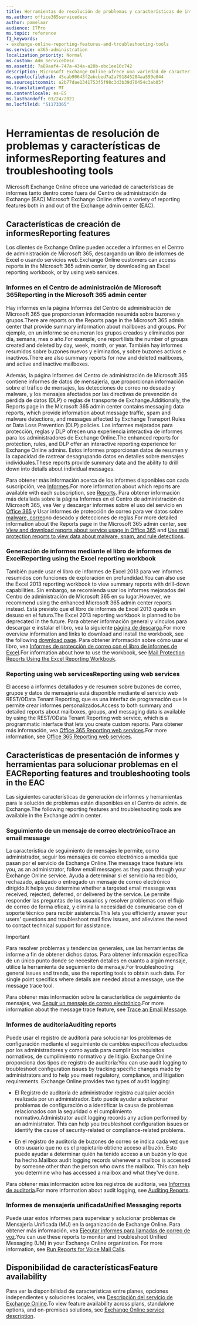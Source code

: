 ```yaml
---
title: Herramientas de resolución de problemas y características de informes
ms.author: office365servicedesc
author: pamelaar
audience: ITPro
ms.topic: reference
f1_keywords:
- exchange-online-reporting-features-and-troubleshooting-tools
ms.service: o365-administration
localization_priority: Normal
ms.custom: Adm_ServiceDesc
ms.assetid: 7a89aaf4-747a-434a-a20b-ebc1ee10c742
description: Microsoft Exchange Online ofrece una variedad de características de informes tanto dentro como fuera del Centro de administración de Exchange (EAC).
ms.openlocfilehash: 45eab90643f2abcbed7a2a791845284aa599e044
ms.sourcegitcommit: a2b77dae1341753f5f98c3d3b39d70454c3ab05f
ms.translationtype: MT
ms.contentlocale: es-ES
ms.lasthandoff: 03/24/2021
ms.locfileid: "51173365"
---
```

# <a name="reporting-features-and-troubleshooting-tools"></a><span data-ttu-id="3ff15-103">Herramientas de resolución de problemas y características de informes</span><span class="sxs-lookup"><span data-stu-id="3ff15-103">Reporting features and troubleshooting tools</span></span>

<span data-ttu-id="3ff15-104">Microsoft Exchange Online ofrece una variedad de características de informes tanto dentro como fuera del Centro de administración de Exchange (EAC).</span><span class="sxs-lookup"><span data-stu-id="3ff15-104">Microsoft Exchange Online offers a variety of reporting features both in and out of the Exchange admin center (EAC).</span></span>
  
## <a name="reporting-features"></a><span data-ttu-id="3ff15-105">Características de creación de informes</span><span class="sxs-lookup"><span data-stu-id="3ff15-105">Reporting features</span></span>

<span data-ttu-id="3ff15-106">Los clientes de Exchange Online pueden acceder a informes en el Centro de administración de Microsoft 365, descargando un libro de informes de Excel o usando servicios web.</span><span class="sxs-lookup"><span data-stu-id="3ff15-106">Exchange Online customers can access reports in the Microsoft 365 admin center, by downloading an Excel reporting workbook, or by using web services.</span></span>
  
### <a name="reporting-in-the-microsoft-365-admin-center"></a><span data-ttu-id="3ff15-107">Informes en el Centro de administración de Microsoft 365</span><span class="sxs-lookup"><span data-stu-id="3ff15-107">Reporting in the Microsoft 365 admin center</span></span>

<span data-ttu-id="3ff15-108">Hay informes en la página Informes del Centro de administración de Microsoft 365 que proporcionan información resumida sobre buzones y grupos.</span><span class="sxs-lookup"><span data-stu-id="3ff15-108">There are reports on the Reports page in the Microsoft 365 admin center that provide summary information about mailboxes and groups.</span></span> <span data-ttu-id="3ff15-109">Por ejemplo, en un informe se enumeran los grupos creados y eliminados por día, semana, mes o año.</span><span class="sxs-lookup"><span data-stu-id="3ff15-109">For example, one report lists the number of groups created and deleted by day, week, month, or year.</span></span> <span data-ttu-id="3ff15-110">También hay informes resumidos sobre buzones nuevos y eliminados, y sobre buzones activos e inactivos.</span><span class="sxs-lookup"><span data-stu-id="3ff15-110">There are also summary reports for new and deleted mailboxes, and active and inactive mailboxes.</span></span> 
  
<span data-ttu-id="3ff15-111">Además, la página Informes del Centro de administración de Microsoft 365 contiene informes de datos de mensajería, que proporcionan información sobre el tráfico de mensajes, las detecciones de correo no deseado y malware, y los mensajes afectados por las directivas de prevención de pérdida de datos (DLP) o reglas de transporte de Exchange.</span><span class="sxs-lookup"><span data-stu-id="3ff15-111">Additionally, the Reports page in the Microsoft 365 admin center contains messaging data reports, which provide information about message traffic, spam and malware detections, and messages affected by Exchange Transport Rules or Data Loss Prevention (DLP) policies.</span></span> <span data-ttu-id="3ff15-112">Los informes mejorados para protección, reglas y DLP ofrecen una experiencia interactiva de informes para los administradores de Exchange Online.</span><span class="sxs-lookup"><span data-stu-id="3ff15-112">The enhanced reports for protection, rules, and DLP offer an interactive reporting experience for Exchange Online admins.</span></span> <span data-ttu-id="3ff15-113">Estos informes proporcionan datos de resumen y la capacidad de rastrear desagrupando datos en detalles sobre mensajes individuales.</span><span class="sxs-lookup"><span data-stu-id="3ff15-113">These reports provide summary data and the ability to drill down into details about individual messages.</span></span>
  
<span data-ttu-id="3ff15-114">Para obtener más información acerca de los informes disponibles con cada suscripción, vea [Informes](../office-365-platform-service-description/reports.md).</span><span class="sxs-lookup"><span data-stu-id="3ff15-114">For more information about which reports are available with each subscription, see [Reports](../office-365-platform-service-description/reports.md).</span></span> <span data-ttu-id="3ff15-115">Para obtener información más detallada sobre la página Informes en el Centro de administración de Microsoft 365, vea Ver y descargar informes sobre el uso del servicio en [Office 365](/microsoft-365/admin/activity-reports/activity-reports) y Usar informes de protección de correo para ver datos sobre [malware, correo](/exchange/monitoring/use-mail-protection-reports)no deseado y detecciones de reglas.</span><span class="sxs-lookup"><span data-stu-id="3ff15-115">For more detailed information about the Reports page in the Microsoft 365 admin center, see [View and download reports about service usage in Office 365](/microsoft-365/admin/activity-reports/activity-reports) and [Use mail protection reports to view data about malware, spam, and rule detections](/exchange/monitoring/use-mail-protection-reports).</span></span>
  
### <a name="reporting-using-the-excel-reporting-workbook"></a><span data-ttu-id="3ff15-116">Generación de informes mediante el libro de informes de Excel</span><span class="sxs-lookup"><span data-stu-id="3ff15-116">Reporting using the Excel reporting workbook</span></span>

<span data-ttu-id="3ff15-117">También puede usar el libro de informes de Excel 2013 para ver informes resumidos con funciones de exploración en profundidad.</span><span class="sxs-lookup"><span data-stu-id="3ff15-117">You can also use the Excel 2013 reporting workbook to view summary reports with drill-down capabilities.</span></span> <span data-ttu-id="3ff15-118">Sin embargo, se recomienda usar los informes mejorados del Centro de administración de Microsoft 365 en su lugar.</span><span class="sxs-lookup"><span data-stu-id="3ff15-118">However, we recommend using the enhanced Microsoft 365 admin center reports instead.</span></span> <span data-ttu-id="3ff15-119">Está previsto que el libro de informes de Excel 2013 quede en desuso en el futuro.</span><span class="sxs-lookup"><span data-stu-id="3ff15-119">The Excel 2013 reporting workbook is planned to be deprecated in the future.</span></span> <span data-ttu-id="3ff15-120">Para obtener información general y vínculos para descargar e instalar el libro, vea la siguiente [página de descarga](https://go.microsoft.com/fwlink/p/?LinkId=271776).</span><span class="sxs-lookup"><span data-stu-id="3ff15-120">For more overview information and links to download and install the workbook, see the following [download page](https://go.microsoft.com/fwlink/p/?LinkId=271776).</span></span> <span data-ttu-id="3ff15-121">Para obtener información sobre cómo usar el libro, vea [Informes de protección de correo con el libro de informes de Excel](/previous-versions/exchange-server/exchange-150/jj945734(v=exchg.150)).</span><span class="sxs-lookup"><span data-stu-id="3ff15-121">For information about how to use the workbook, see [Mail Protection Reports Using the Excel Reporting Workbook](/previous-versions/exchange-server/exchange-150/jj945734(v=exchg.150)).</span></span> 
  
### <a name="reporting-using-web-services"></a><span data-ttu-id="3ff15-122">Reporting using web services</span><span class="sxs-lookup"><span data-stu-id="3ff15-122">Reporting using web services</span></span>

<span data-ttu-id="3ff15-123">El acceso a informes detallados y de resumen sobre buzones de correo, grupos y datos de mensajería está disponible mediante el servicio web REST/OData Tenant Reporting, que es una interfaz de programación que le permite crear informes personalizados.</span><span class="sxs-lookup"><span data-stu-id="3ff15-123">Access to both summary and detailed reports about mailboxes, groups, and messaging data is available by using the REST/OData Tenant Reporting web service, which is a programmatic interface that lets you create custom reports.</span></span> <span data-ttu-id="3ff15-124">Para obtener más información, vea [Office 365 Reporting web services](/previous-versions/office/developer/o365-enterprise-developers/jj984325(v=office.15)).</span><span class="sxs-lookup"><span data-stu-id="3ff15-124">For more information, see [Office 365 Reporting web services](/previous-versions/office/developer/o365-enterprise-developers/jj984325(v=office.15)).</span></span>
  
## <a name="reporting-features-and-troubleshooting-tools-in-the-eac"></a><span data-ttu-id="3ff15-125">Características de presentación de informes y herramientas para solucionar problemas en el EAC</span><span class="sxs-lookup"><span data-stu-id="3ff15-125">Reporting features and troubleshooting tools in the EAC</span></span>

<span data-ttu-id="3ff15-126">Las siguientes características de generación de informes y herramientas para la solución de problemas están disponibles en el Centro de admin. de Exchange.</span><span class="sxs-lookup"><span data-stu-id="3ff15-126">The following reporting features and troubleshooting tools are available in the Exchange admin center.</span></span>
  
### <a name="trace-an-email-message"></a><span data-ttu-id="3ff15-127">Seguimiento de un mensaje de correo electrónico</span><span class="sxs-lookup"><span data-stu-id="3ff15-127">Trace an email message</span></span>

<span data-ttu-id="3ff15-128">La característica de seguimiento de mensajes le permite, como administrador, seguir los mensajes de correo electrónico a medida que pasan por el servicio de Exchange Online.</span><span class="sxs-lookup"><span data-stu-id="3ff15-128">The message trace feature lets you, as an administrator, follow email messages as they pass through your Exchange Online service.</span></span> <span data-ttu-id="3ff15-129">Ayuda a determinar si el servicio ha recibido, rechazado, aplazado o entregado un mensaje de correo electrónico dirigido.</span><span class="sxs-lookup"><span data-stu-id="3ff15-129">It helps you determine whether a targeted email message was received, rejected, deferred, or delivered by the service.</span></span> <span data-ttu-id="3ff15-130">Le permite responder las preguntas de los usuarios y resolver problemas con el flujo de correo de forma eficaz, y elimina la necesidad de comunicarse con el soporte técnico para recibir asistencia.</span><span class="sxs-lookup"><span data-stu-id="3ff15-130">This lets you efficiently answer your users' questions and troubleshoot mail flow issues, and alleviates the need to contact technical support for assistance.</span></span>
  
> [!IMPORTANT]
> <span data-ttu-id="3ff15-p107">Para resolver problemas y tendencias generales, use las herramientas de informe a fin de obtener dichos datos. Para obtener información específica de un único punto donde se necesiten detalles en cuanto a algún mensaje, utilice la herramienta de seguimiento de mensaje.</span><span class="sxs-lookup"><span data-stu-id="3ff15-p107">For troubleshooting general issues and trends, use the reporting tools to obtain such data. For single point specifics where details are needed about a message, use the message trace tool.</span></span> 
  
<span data-ttu-id="3ff15-133">Para obtener más información sobre la característica de seguimiento de mensajes, vea [Seguir un mensaje de correo electrónico](/exchange/monitoring/trace-an-email-message/trace-an-email-message).</span><span class="sxs-lookup"><span data-stu-id="3ff15-133">For more information about the message trace feature, see [Trace an Email Message](/exchange/monitoring/trace-an-email-message/trace-an-email-message).</span></span>
  
### <a name="auditing-reports"></a><span data-ttu-id="3ff15-134">Informes de auditoría</span><span class="sxs-lookup"><span data-stu-id="3ff15-134">Auditing reports</span></span>

<span data-ttu-id="3ff15-p108">Puede usar el registro de auditoría para solucionar los problemas de configuración mediante el seguimiento de cambios específicos efectuados por los administradores y como ayuda para cumplir los requisitos normativos, de cumplimiento normativo y de litigio. Exchange Online proporciona dos tipos de registro de auditoría:</span><span class="sxs-lookup"><span data-stu-id="3ff15-p108">You can use audit logging to troubleshoot configuration issues by tracking specific changes made by administrators and to help you meet regulatory, compliance, and litigation requirements. Exchange Online provides two types of audit logging:</span></span>
  
- <span data-ttu-id="3ff15-p109">El Registro de auditoría de administrador registra cualquier acción realizada por un administrador. Esto puede ayudar a solucionar problemas de configuración o a identificar la causa de problemas relacionados con la seguridad o el cumplimiento normativo.</span><span class="sxs-lookup"><span data-stu-id="3ff15-p109">Administrator audit logging records any action performed by an administrator. This can help you troubleshoot configuration issues or identify the cause of security-related or compliance-related problems.</span></span> 
    
- <span data-ttu-id="3ff15-p110">En el registro de auditoría de buzones de correo se indica cada vez que otro usuario que no es el propietario obtiene acceso al buzón. Esto puede ayudar a determinar quién ha tenido acceso a un buzón y lo que ha hecho.</span><span class="sxs-lookup"><span data-stu-id="3ff15-p110">Mailbox audit logging records whenever a mailbox is accessed by someone other than the person who owns the mailbox. This can help you determine who has accessed a mailbox and what they've done.</span></span> 
    
<span data-ttu-id="3ff15-141">Para obtener más información sobre los registros de auditoría, vea [Informes de auditoría](/exchange/security-and-compliance/exchange-auditing-reports/exchange-auditing-reports).</span><span class="sxs-lookup"><span data-stu-id="3ff15-141">For more information about audit logging, see [Auditing Reports](/exchange/security-and-compliance/exchange-auditing-reports/exchange-auditing-reports).</span></span>
  
### <a name="unified-messaging-reports"></a><span data-ttu-id="3ff15-142">Informes de mensajería unificada</span><span class="sxs-lookup"><span data-stu-id="3ff15-142">Unified Messaging reports</span></span>

<span data-ttu-id="3ff15-p111">Puede usar estos informes para supervisar y solucionar problemas de Mensajería Unificada (MU) en la organización de Exchange Online. Para obtener más información, vea [Ejecutar informes para llamadas de correo de voz](/exchange/voice-mail-unified-messaging/run-voice-mail-call-reports/run-voice-mail-call-reports).</span><span class="sxs-lookup"><span data-stu-id="3ff15-p111">You can use these reports to monitor and troubleshoot Unified Messaging (UM) in your Exchange Online organization. For more information, see [Run Reports for Voice Mail Calls](/exchange/voice-mail-unified-messaging/run-voice-mail-call-reports/run-voice-mail-call-reports).</span></span>
  
## <a name="feature-availability"></a><span data-ttu-id="3ff15-145">Disponibilidad de características</span><span class="sxs-lookup"><span data-stu-id="3ff15-145">Feature availability</span></span>

<span data-ttu-id="3ff15-146">Para ver la disponibilidad de características entre planes, opciones independientes y soluciones locales, vea [Descripción del servicio de Exchange Online](exchange-online-service-description.md).</span><span class="sxs-lookup"><span data-stu-id="3ff15-146">To view feature availability across plans, standalone options, and on-premises solutions, see [Exchange Online service description](exchange-online-service-description.md).</span></span>
